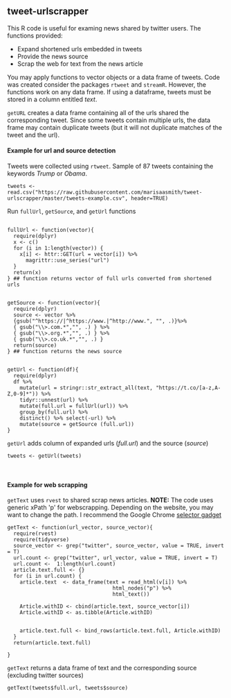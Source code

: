 ## tweet-urlscrapper

This R code is useful for examing news shared by twitter users. The functions provided: 

* Expand shortened urls embedded in tweets
* Provide the news source
* Scrap the web for text from the news article 

You may apply functions to vector objects or a data frame of tweets. Code was created consider the packages `rtweet` and `streamR`. However, the functions work on any data frame. If using a dataframe, tweets must be stored in a column entitled *text*. 

`getURL` creates a data frame containing all of the urls shared the corresponding tweet. Since some tweets contain multiple urls, the data frame may contain duplicate tweets (but it will not duplicate matches of the tweet and the url). 


#### Example for url and source detection

Tweets were collected using `rtweet`. Sample of 87 tweets containing the keywords *Trump* or *Obama*. 

```{r}
tweets <- read.csv("https://raw.githubusercontent.com/marisaasmith/tweet-urlscrapper/master/tweets-example.csv", header=TRUE)
```

Run `fullUrl`, `getSource`, and `getUrl` functions

```{r}

fullUrl <- function(vector){
  require(dplyr)
  x <- c()
  for (i in 1:length(vector)) { 
    x[i] <- httr::GET(url = vector[i]) %>% 
      magrittr::use_series("url")
  }
  return(x)
} ## function returns vector of full urls converted from shortened urls 


getSource <- function(vector){
  require(dplyr)
  source <- vector %>%
  {gsub("^https://|^https://www.|^http://www.", "", .)}%>%
  { gsub("\\>.com.*","", .) } %>%
  { gsub("\\>.org.*","", .) } %>%
  { gsub("\\>.co.uk.*","", .) }
  return(source)
} ## function returns the news source


getUrl <- function(df){
  require(dplyr)
  df %>%
    mutate(url = stringr::str_extract_all(text, "https://t.co/[a-z,A-Z,0-9]*")) %>%
    tidyr::unnest(url) %>%
    mutate(full.url = fullUrl(url)) %>%
    group_by(full.url) %>% 
    distinct() %>% select(-url) %>%
    mutate(source = getSource (full.url))
}
```

`getUrl` adds column of expanded urls (*full.url*) and the source (*source*)

```{r}
tweets <- getUrl(tweets)
```
&nbsp;

#### Example for web scrapping 

`getText` uses `rvest` to shared scrap news articles. **NOTE:** The code uses generic xPath 'p' for webscrapping. Depending on the website, you may want to change the path. I recommend the Google Chrome <a href="https://chrome.google.com/webstore/detail/selectorgadget/mhjhnkcfbdhnjickkkdbjoemdmbfginb?hl=en">selector gadget</a>


```{r}
getText <- function(url_vector, source_vector){
  require(rvest)
  require(tidyverse)
  source_vector <- grep("twitter", source_vector, value = TRUE, invert = T)
  url.count <- grep("twitter", url_vector, value = TRUE, invert = T)
  url.count <-  1:length(url.count)
  article.text.full <- {}
  for (i in url.count) {
    article.text  <- data_frame(text = read_html(v[i]) %>% 
                                  html_nodes("p") %>% 
                                  html_text())
    
    Article.withID <- cbind(article.text, source_vector[i])
    Article.withID <- as.tibble(Article.withID)
    
    
    article.text.full <- bind_rows(article.text.full, Article.withID) 
  }
  return(article.text.full)
  
}
```

`getText` returns a data frame of text and the corresponding source (excluding twitter sources)

```{r}
getText(tweets$full.url, tweets$source)
```
&nbsp;
&nbsp;
&nbsp;
&nbsp;

